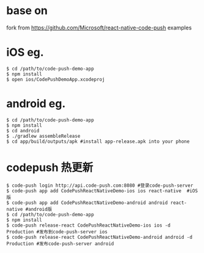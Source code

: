 # base on

fork from https://github.com/Microsoft/react-native-code-push examples

# iOS eg.

```shell
$ cd /path/to/code-push-demo-app
$ npm install
$ open ios/CodePushDemoApp.xcodeproj
```

# android eg.

```shell
$ cd /path/to/code-push-demo-app
$ npm install
$ cd android
$ ./gradlew assembleRelease
$ cd app/build/outputs/apk #install app-release.apk into your phone
```

# codepush 热更新

```shell
$ code-push login http://api.code-push.com:8080 #登录code-push-server
$ code-push app add CodePushReactNativeDemo-ios ios react-native  #iOS版
$ code-push app add CodePushReactNativeDemo-android android react-native #android版
$ cd /path/to/code-push-demo-app
$ npm install
$ code-push release-react CodePushReactNativeDemo-ios ios -d Production #发布到code-push-server ios
$ code-push release-react CodePushReactNativeDemo-android android -d Production #发布code-push-server android
```

